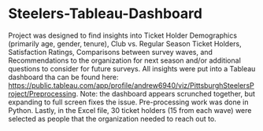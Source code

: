 # Steelers-Tableau-Dashboard
Project was designed to find insights into Ticket Holder Demographics (primarily age, gender, tenure), Club vs. Regular Season Ticket Holders, Satisfaction Ratings,
Comparisons between survey waves, and Recommendations to the organization for next season and/or additional questions to consider for future surveys. All insights were
put into a Tableau dashboard tha can be found here: https://public.tableau.com/app/profile/andrew6940/viz/PittsburghSteelersProject/Preprocessing. Note: the dashboard
appears scrunched together, but expanding to full screen fixes the issue. Pre-processing work was done in Python. Lastly, in the Excel file, 30 ticket holders (15 from each wave) were selected as people that the organization needed to reach out to.
